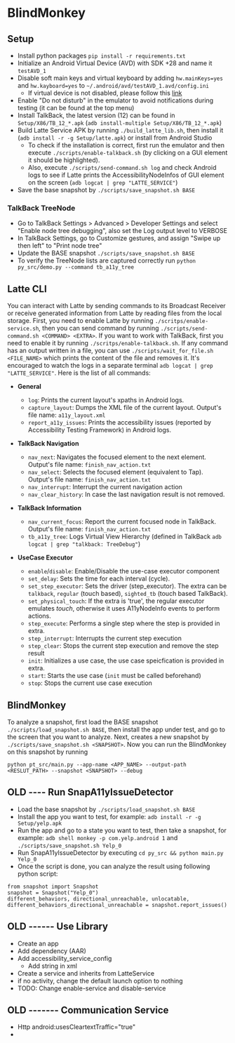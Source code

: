 # BlindMonkey
## Setup
-  Install python packages `pip install -r requirements.txt`
- Initialize an Android Virtual Device (AVD) with SDK +28 and name it `testAVD_1`
-	Disable soft main keys and virtual keyboard by adding `hw.mainKeys=yes` and `hw.kayboard=yes`  to `~/.android/avd/testAVD_1.avd/config.ini`
	- If virtual device is not disabled, please follow this [link](https://support.honeywellaidc.com/s/article/CN51-Android-How-to-prevent-virtual-keyboard-from-popping-up)
- Enable "Do not disturb" in the emulator to avoid notifications during testing (it can be found at the top menu)
- Install TalkBack, the latest version (12) can be found in `Setup/X86/TB_12_*.apk` (`adb install-multiple Setup/X86/TB_12_*.apk`)
- Build Latte Service APK by running `./build_latte_lib.sh`, then install it (`adb install -r -g Setup/latte.apk`) or install from Android Studio
	- To check if the installation is correct, first run the emulator and then execute `./scripts/enable-talkback.sh` (by clicking on a GUI element it should be highlighted).
	- Also, execute `./scripts/send-command.sh log` and check Android logs to see if Latte prints the AccessibilityNodeInfos of GUI element on the screen (`adb logcat | grep "LATTE_SERVICE"`)
-  Save the base snapshot by `./scripts/save_snapshot.sh BASE`

### TalkBack TreeNode
- Go to TalkBack Settings > Advanced > Developer Settings and select "Enable node tree debugging", also set the Log output level to VERBOSE
- In TalkBack Settings, go to Customize gestures, and assign "Swipe up then left" to "Print node tree"
- Update the BASE snapshot `./scripts/save_snapshot.sh BASE`
- To verify the TreeNode lists are captured correctly run `python py_src/demo.py --command tb_a11y_tree`


## Latte CLI
You can interact with Latte by sending commands to its Broadcast Receiver or receive generated information from Latte by reading files from the local storage. First, you need to enable Latte by running `./scritps/enable-service.sh`, then you can send command by running `./scripts/send-command.sh <COMMAND> <EXTRA>`. If you want to work with TalkBack, first you need to enable it by running `./scritps/enable-talkback.sh`. If any command has an output written in a file, you can use `./scripts/wait_for_file.sh <FILE_NAME>` which prints the content of the file and removes it. It's encouraged to watch the logs in a separate terminal `adb logcat | grep "LATTE_SERVICE"`. Here is the list of all commands:
- **General**
	- `log`: Prints the current layout's xpaths in Android logs.
	- `capture_layout`: Dumps the XML file of the current layout. Output's file name: `a11y_layout.xml`
	- `report_a11y_issues`: Prints the accessibility issues (reported by Accessibility Testing Framework) in Android logs.

- **TalkBack Navigation**
	- `nav_next`: Navigates the focused element to the next element. Output's file name: `finish_nav_action.txt`
	- `nav_select`: Selects the focused element (equivalent to Tap). Output's file name: `finish_nav_action.txt`
	- `nav_interrupt`: Interrupt the current navigation action
	- `nav_clear_history`: In case the last navigation result is not removed.
- **TalkBack Information**
	- `nav_current_focus`: Report the current focused node in TalkBack. Output's file name: `finish_nav_action.txt`
	- `tb_a11y_tree`: Logs Virtual View Hierarchy (defined in TalkBack `adb logcat | grep "talkback: TreeDebug"`)
- **UseCase Executor**
	- `enable`/`disable`: Enable/Disable the use-case executor component
	- `set_delay`: Sets the time for each interval (cycle).
	- `set_step_executor`: Sets the driver (step_executor). The extra can be `talkback`, `regular` (touch based), `sighted_tb` (touch based TalkBack).
	- `set_physical_touch`: If the extra is 'true', the regular executor emulates *touch*, otherwise it uses A11yNodeInfo events to perform actions.
	- `step_execute`: Performs a single step where the step is provided in extra.
	- `step_interrupt`: Interrupts the current step execution
	- `step_clear`: Stops the current step execution and remove the step result
	- `init`: Initializes a use case, the use case speicfication is provided in extra.
	- `start`: Starts the use case (`init` must be called beforehand)
	- `stop`: Stops the current use case execution

## BlindMonkey
To analyze a snapshot, first load the BASE snapshot `./scripts/load_snapshot.sh BASE`, then install the app under test, and go to the screen that you want to analyze. Next, creates a new snapshot by `./scripts/save_snapshot.sh <SNAPSHOT>`. Now you can run the BlindMonkey on this snapshot by running
```
python pt_src/main.py --app-name <APP_NAME> --output-path <RESLUT_PATH> --snapshot <SNAPSHOT> --debug
```



## OLD ---- Run SnapA11yIssueDetector
- Load the base snapshot by `./scripts/load_snapshot.sh BASE`
- Install the app you want to test, for example: `adb install -r -g Setup/yelp.apk`
- Run the app and go to a state you want to test, then take a snapshot, for example: `adb shell monkey -p com.yelp.android 1` and `./scripts/save_snapshot.sh Yelp_0`
- Run SnapA11yIssueDetector by executing `cd py_src && python main.py Yelp_0`
- Once the script is done, you can analyze the result using following python script:

```
from snapshot import Snapshot
snapshot = Snapshot("Yelp_0")
different_behaviors, directional_unreachable, unlocatable, different_behaviors_directional_unreachable = snapshot.report_issues()
```

## OLD ------ Use Library
- Create an app
- Add dependency (AAR)
- Add accessibility_service_config
    - Add string in xml
- Create a service and inherits from LatteService
- if no activity, change the default launch option to nothing
- TODO: Change enable-service and disable-service

##  OLD ------- Communication Service
- Http android:usesCleartextTraffic="true"
-
